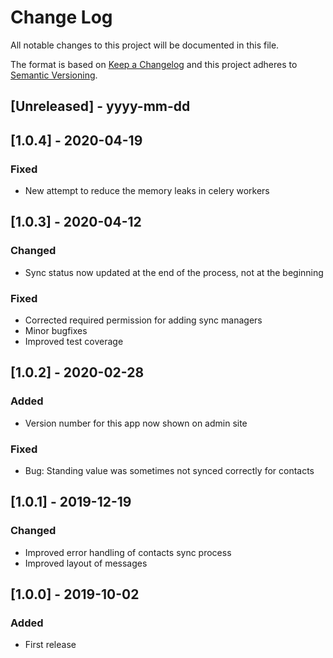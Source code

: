 # Change Log

All notable changes to this project will be documented in this file.

The format is based on [Keep a Changelog](http://keepachangelog.com/)
and this project adheres to [Semantic Versioning](http://semver.org/).

## [Unreleased] - yyyy-mm-dd

## [1.0.4] - 2020-04-19

### Fixed

- New attempt to reduce the memory leaks in celery workers

## [1.0.3] - 2020-04-12

### Changed

- Sync status now updated at the end of the process, not at the beginning

### Fixed

- Corrected required permission for adding sync managers
- Minor bugfixes
- Improved test coverage

## [1.0.2] - 2020-02-28

### Added

- Version number for this app now shown on admin site

### Fixed

- Bug: Standing value was sometimes not synced correctly for contacts

## [1.0.1] - 2019-12-19

### Changed

- Improved error handling of contacts sync process
- Improved layout of messages

## [1.0.0] - 2019-10-02

### Added

- First release
